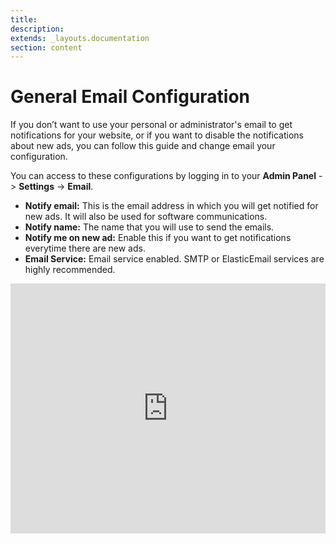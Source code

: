 ```yaml
---
title:
description:
extends: _layouts.documentation
section: content
---
```


# General Email Configuration

If you don’t want to use your personal or administrator's email to get notifications for your website, or if you want to disable the notifications about new ads, you can follow this guide and change email your configuration.

You can access to these configurations by logging in to your **Admin Panel** ->   **Settings**  ->  **Email**.
- **Notify email:**  This is the email address in which you will get notified for new ads. It will also be used for software communications.
- **Notify name:**  The name that you will use to send the emails.
- **Notify me on new ad:**  Enable this if you want to get notifications everytime there are new ads.
- **Email Service:**  Email service enabled. SMTP or ElasticEmail services are highly recommended.


<iframe width="100%" height="400px" src="https://www.youtube.com/embed/uVsO5ryc5o0" title="Yclas video" frameborder="0" allow="accelerometer; autoplay; clipboard-write; encrypted-media; gyroscope; picture-in-picture" allowfullscreen></iframe>
 
